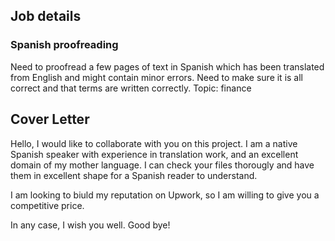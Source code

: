 ## Job details

### Spanish proofreading
Need to proofread a few pages of text in Spanish which has been translated from English and might contain minor errors. Need to make sure it is all correct and that terms are written correctly. Topic: finance


## Cover Letter
Hello, I would like to collaborate with you on this project.
I am a native Spanish speaker with experience in translation work, and an excellent domain of my mother language.
I can check your files thorougly and have them in excellent shape for a Spanish reader to understand.

I am looking to biuld my reputation on Upwork, so I am willing to give you a competitive price.

In any case, I wish you well. Good bye!